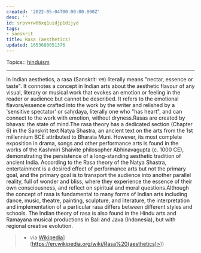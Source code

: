 ```yaml
---
created: '2022-05-04T00:00:00.000Z'
desc: ''
id: srpvvrw06xq1uidjp1dijyd
tags:
- sanskrit
title: Rasa (aesthetics)
updated: 1653680051376
---
```

   
Topics::  [hinduism](../topics/hinduism.md)   
   
   
---   
   
In Indian aesthetics, a rasa (Sanskrit: रस) literally means "nectar, essence or taste". It connotes a concept in Indian arts about the aesthetic flavour of any visual, literary or musical work that evokes an emotion or feeling in the reader or audience but cannot be described. It refers to the emotional flavors/essence crafted into the work by the writer and relished by a 'sensitive spectator' or sahṛdaya, literally one who "has heart", and can connect to the work with emotion, without dryness.Rasas are created by bhavas: the state of mind.The rasa theory has a dedicated section (Chapter 6) in the Sanskrit text Natya Shastra, an ancient text on the arts from the 1st millennium BCE attributed to Bharata Muni. However, its most complete exposition in drama, songs and other performance arts is found in the works of the Kashmiri Shaivite philosopher Abhinavagupta (c. 1000 CE), demonstrating the persistence of a long-standing aesthetic tradition of ancient India. According to the Rasa theory of the Natya Shastra, entertainment is a desired effect of performance arts but not the primary goal, and the primary goal is to transport the audience into another parallel reality, full of wonder and bliss, where they experience the essence of their own consciousness, and reflect on spiritual and moral questions.Although the concept of rasa is fundamental to many forms of Indian arts including dance, music, theatre, painting, sculpture, and literature, the interpretation and implementation of a particular rasa differs between different styles and schools. The Indian theory of rasa is also found in the Hindu arts and Ramayana musical productions in Bali and Java (Indonesia), but with regional creative evolution.   
   
> - via [Wikipedia](<[https://en.wikipedia.org/wiki/Rasa%20(aesthetics)>)](https://en.wikipedia.org/wiki/Rasa%20(aesthetics)>))